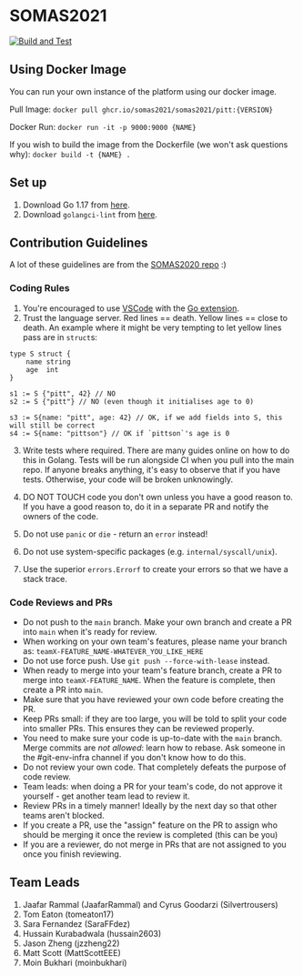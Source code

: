 # SOMAS2021

[![Build and Test](https://github.com/SOMAS2021/SOMAS2021/actions/workflows/main.yaml/badge.svg?branch=main)](https://github.com/SOMAS2021/SOMAS2021/actions/workflows/main.yaml)

## Using Docker Image

You can run your own instance of the platform using our docker image.

Pull Image: `docker pull ghcr.io/somas2021/somas2021/pitt:{VERSION}`


Docker Run: `docker run -it -p 9000:9000 {NAME}`

If you wish to build the image from the Dockerfile (we won't ask questions why): `docker build -t {NAME} .`


## Set up

1. Download Go 1.17 from [here](https://go.dev/doc/install).
2. Download `golangci-lint` from [here](https://golangci-lint.run/usage/install/).

## Contribution Guidelines
A lot of these guidelines are from the [SOMAS2020 repo](https://github.com/SOMAS2020/SOMAS2020/blob/main/docs/SETUP.md) :)
### Coding Rules
1. You're encouraged to use [VSCode](https://code.visualstudio.com/) with the [Go extension](https://code.visualstudio.com/docs/languages/go).
2. Trust the language server. Red lines == death. Yellow lines == close to death. An example where it might be very tempting to let yellow lines pass are in `struct`s:
```golang
type S struct {
    name string
    age  int
}

s1 := S {"pitt", 42} // NO
s2 := S {"pitt"} // NO (even though it initialises age to 0)

s3 := S{name: "pitt", age: 42} // OK, if we add fields into S, this will still be correct
s4 := S{name: "pittson"} // OK if `pittson`'s age is 0
```
3. Write tests where required. There are many guides online on how to do this in Golang. Tests will be run alongside CI when you pull into the main repo. If anyone breaks anything, it's easy to observe that if you have tests. Otherwise, your code will be broken unknowingly.

4. DO NOT TOUCH code you don't own unless you have a good reason to. If you have a good reason to, do it in a separate PR and notify the owners of the code.

5. Do not use `panic` or `die` - return an `error` instead!

6. Do not use system-specific packages (e.g. `internal/syscall/unix`).

7. Use the superior `errors.Errorf` to create your errors so that we have a stack trace.
### Code Reviews and PRs
- Do not push to the `main` branch. Make your own branch and create a PR into `main` when it's ready for review.
- When working on your own team's features, please name your branch as: `teamX-FEATURE_NAME-WHATEVER_YOU_LIKE_HERE`
- Do not use force push. Use `git push --force-with-lease` instead.
- When ready to merge into your team's feature branch, create a PR to merge into `teamX-FEATURE_NAME`. When the feature is complete, then create a PR into `main`.
- Make sure that you have reviewed your own code before creating the PR.
- Keep PRs small: if they are too large, you will be told to split your code into smaller PRs. This ensures they can be reviewed properly.
- You need to make sure your code is up-to-date with the `main` branch. Merge commits are *not allowed*: learn how to rebase. Ask someone in the #git-env-infra channel if you don't know how to do this.
- Do not review your own code. That completely defeats the purpose of code review.
- Team leads: when doing a PR for your team's code, do not approve it yourself - get another team lead to review it.
- Review PRs in a timely manner! Ideally by the next day so that other teams aren't blocked.
- If you create a PR, use the "assign" feature on the PR to assign who should be merging it once the review is completed (this can be you)
- If you are a reviewer, do not merge in PRs that are not assigned to you once you finish reviewing.
## Team Leads
1. Jaafar Rammal (JaafarRammal) and Cyrus Goodarzi (Silvertrousers)
2. Tom Eaton (tomeaton17)
3. Sara Fernandez (SaraFFdez)
4. Hussain Kurabadwala (hussain2603)
5. Jason Zheng (jzzheng22)
6. Matt Scott (MattScottEEE)
7. Moin Bukhari (moinbukhari)

